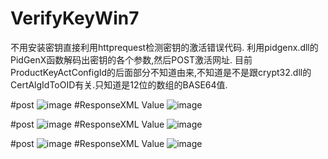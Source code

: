 # VerifyKeyWin7

不用安装密钥直接利用httprequest检测密钥的激活错误代码.
利用pidgenx.dll的PidGenX函数解码出密钥的各个参数,然后POST激活网址.
目前ProductKeyActConfigId的后面部分不知道由来,不知道是不是跟crypt32.dll的CertAlgIdToOID有关.只知道是12位的数组的BASE64值.

#post
![image](https://github.com/laomms/VerifyKeyWin7/blob/master/win7_01.png)
#ResponseXML Value
![image](https://github.com/laomms/VerifyKeyWin7/blob/master/win7_02.png)

#post
![image](https://github.com/laomms/VerifyKeyWin7/blob/master/win7_1.png)
#ResponseXML Value
![image](https://github.com/laomms/VerifyKeyWin7/blob/master/win7_2.png)

#post
![image](https://github.com/laomms/VerifyKeyWin7/blob/master/win7_3.png)
#ResponseXML Value
![image](https://github.com/laomms/VerifyKeyWin7/blob/master/win7_4.png)

